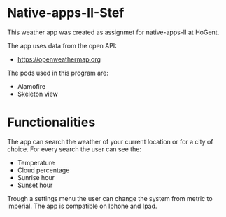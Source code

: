 # Native-apps-II-Stef

This weather app was created as assignmet for native-apps-II at HoGent.

The app uses data from the open API:
* https://openweathermap.org

The pods used in this program are:
* Alamofire
* Skeleton view

# Functionalities

The app can search the weather of your current location or for a city of choice.
For every search the user can see the:
* Temperature
* Cloud percentage
* Sunrise hour
* Sunset hour

Trough a settings menu the user can change the system from metric to imperial.
The app is compatible on Iphone and Ipad.
